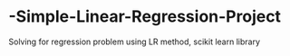 # -Simple-Linear-Regression-Project
Solving for regression problem using LR method, scikit learn library
